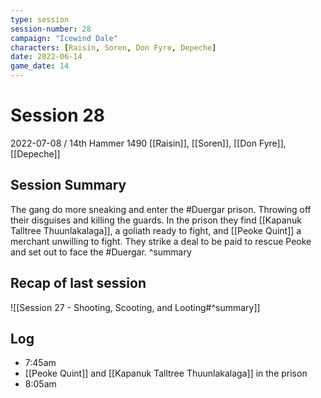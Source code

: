 ```yaml
---
type: session
session-number: 28
campaign: "Icewind Dale"
characters: [Raisin, Soren, Don Fyre, Depeche]
date: 2022-06-14
game_date: 14
---
```


# Session  28
2022-07-08 / 14th Hammer 1490
[[Raisin]], [[Soren]], [[Don Fyre]], [[Depeche]]

## Session Summary
The gang do more sneaking and enter the #Duergar  prison. Throwing off their disguises and killing the guards. In the prison they find [[Kapanuk Talltree Thuunlakalaga]], a goliath ready to fight, and [[Peoke Quint]] a merchant unwilling to fight. They strike a deal to be paid to rescue Peoke and set out to face the #Duergar.
^summary

## Recap of last session
![[Session 27 - Shooting, Scooting, and Looting#^summary]]

## Log
- 7:45am
- [[Peoke Quint]] and [[Kapanuk Talltree Thuunlakalaga]] in the prison
- 8:05am
